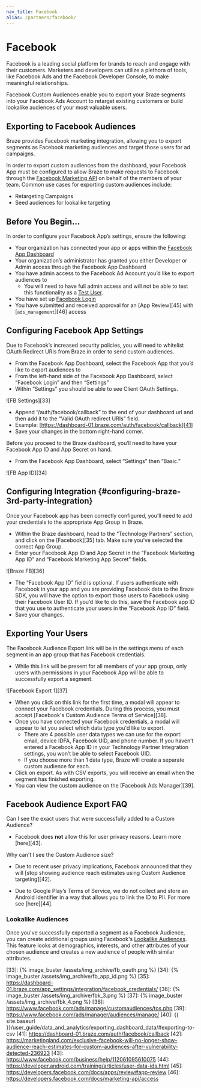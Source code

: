 ```yaml
---
nav_title: Facebook
alias: /partners/facebook/
---
```


# Facebook

Facebook is a leading social platform for brands to reach and engage with their customers. Marketers and developers can utilize a plethora of tools, like Facebook Ads and the Facebook Developer Console, to make meaningful relationships.

Facebook Custom Audiences enable you to export your Braze segments into your Facebook Ads Account to retarget existing customers or build lookalike audiences of your most valuable users.

## Exporting to Facebook Audiences

Braze provides Facebook marketing integration, allowing you to export segments as Facebook marketing audiences and target those users for ad campaigns.

In order to export custom audiences from the dashboard, your Facebook App must be configured to allow Braze to make requests to Facebook through the [Facebook Marketing API][29] on behalf of the members of your team. Common use cases for exporting custom audiences include:

- Retargeting Campaigns
- Seed audiences for lookalike targeting

## Before You Begin...

In order to configure your Facebook App’s settings, ensure the following:

- Your organization has connected your app or apps within the [Facebook App Dashboard][30]
- Your organization’s administrator has granted you either Developer or Admin access through the Facebook App Dashboard
- You have admin access to the Facebook Ad Account you’d like to export audiences to
  - You will need to have full admin access and will not be able to test this functionality as a [Test User][32].
- You have set up [Facebook Login][31]
- You have submitted and received approval for an [App Review][45] with [`ads_management`][46] access

## Configuring Facebook App Settings

Due to Facebook’s increased security policies, you will need to whitelist OAuth Redirect URIs from Braze in order to send custom audiences.

- From the Facebook App Dashboard, select the Facebook App that you’d like to export audiences to
- From the left-hand side of the Facebook App Dashboard, select “Facebook Login” and then “Settings”
- Within “Settings” you should be able to see Client OAuth Settings.

![FB Settings][33]

- Append “/auth/facebook/callback” to the end of your dashboard url and then add it to the “Valid OAuth redirect URIs” field.
 - Example: [https://dashboard-01.braze.com/auth/facebook/callback][41]
- Save your changes in the bottom right-hand corner.

Before you proceed to the Braze dashboard, you’ll need to have your Facebook App ID and App Secret on hand.

- From the Facebook App Dashboard, select “Settings” then “Basic.”

![FB App ID][34]

## Configuring Integration {#configuring-braze-3rd-party-integration}

Once your Facebook app has been correctly configured, you’ll need to add your credentials to the appropriate App Group in Braze.

- Within the Braze dashboard, head to the “Technology Partners” section, and click on the [Facebook][35] tab. Make sure you’ve selected the correct App Group.
- Enter your Facebook App ID and App Secret in the “Facebook Marketing App ID” and “Facebook Marketing App Secret” fields.

![Braze FB][36]

  - The “Facebook App ID” field is optional. If users authenticate with Facebook in your app and you are providing Facebook data to the Braze SDK, you will have the option to export those users to Facebook using their Facebook User ID. If you’d like to do this, save the Facebook app ID that you use to authenticate your users in the “Facebook App ID” field.
- Save your changes.

## Exporting Your Users

The Facebook Audience Export link will be in the settings menu of each segment in an app group that has Facebook credentials.

- While this link will be present for all members of your app group, only users with permissions in your Facebook App will be able to successfully export a segment.

![Facebook Export 1][37]

- When you click on this link for the first time, a modal will appear to connect your Facebook credentials. During this process, you must accept [Facebook's Custom Audience Terms of Service][38].
- Once you have connected your Facebook credentials, a modal will appear to let you select which data type you'd like to export.
  - There are 4 possible user data types we can use for the export: email, device IDFA, Facebook UID, and phone number. If you haven’t entered a Facebook App ID in your Technology Partner Integration settings, you won’t be able to select Facebook UID.
  - If you choose more than 1 data type, Braze will create a separate custom audience for each.
- Click on export. As with CSV exports, you will receive an email when the segment has finished exporting.
- You can view the custom audience on the [Facebook Ads Manager][39].

## Facebook Audience Export FAQ

Can I see the exact users that were successfully added to a Custom Audience?

- Facebook does **not** allow this for user privacy reasons. Learn more [here][43].

Why can't I see the Custom Audience size?

- Due to recent user privacy implications, Facebook announced that they will [stop showing audience reach estimates using Custom Audience targeting][42].

- Due to Google Play’s Terms of Service, we do not collect and store an Android identifier in a way that allows you to link the ID to PII. For more see [here][44].

### Lookalike Audiences

Once you've successfully exported a segment as a Facebook Audience, you can create additional groups using Facebook's [Lookalike Audiences][17]. This feature looks at demographics, interests, and other attributes of your chosen audience and creates a new audience of people with similar attributes.



[17]: https://www.facebook.com/business/a/online-sales/lookalike-audiences
[29]: https://developers.facebook.com/docs/marketing-api/overview#configure-app
[30]: https://developers.facebook.com/apps/
[31]: https://developers.facebook.com/docs/facebook-login/
[32]: https://developers.facebook.com/docs/apps/test-users/
[33]: {% image_buster /assets/img_archive/fb_oauth.png %}
[34]: {% image_buster /assets/img_archive/fb_app_id.png %}
[35]: https://dashboard-01.braze.com/app_settings/integration/facebook_credentials/
[36]: {% image_buster /assets/img_archive/fbk_3.png %}
[37]: {% image_buster /assets/img_archive/fbk_4.png %}
[38]: https://www.facebook.com/ads/manage/customaudiences/tos.php
[39]: https://www.facebook.com/ads/manager/audiences/manage/
[40]: {{ site.baseurl }}/user_guide/data_and_analytics/exporting_dashboard_data/#exporting-to-csv
[41]: https://dashboard-01.braze.com/auth/facebook/callback
[42]: https://marketingland.com/exclusive-facebook-will-no-longer-show-audience-reach-estimates-for-custom-audiences-after-vulnerability-detected-236923
[43]: https://www.facebook.com/business/help/112061095610075
[44]: https://developer.android.com/training/articles/user-data-ids.html
[45]: https://developers.facebook.com/docs/apps/review#app-review
[46]: https://developers.facebook.com/docs/marketing-api/access
